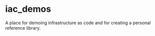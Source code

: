 # iac_demos
A place for demoing infrastructure as code and for creating a personal reference library.
